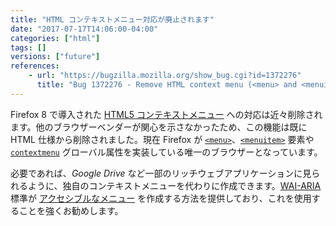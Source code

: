 ```yaml
---
title: "HTML コンテキストメニュー対応が廃止されます"
date: "2017-07-17T14:06:00-04:00"
categories: ["html"]
tags: []
versions: ["future"]
references:
    - url: "https://bugzilla.mozilla.org/show_bug.cgi?id=1372276"
      title: "Bug 1372276 - Remove HTML context menu (<menu> and <menuitem> tag) support"
---
```

Firefox 8 で導入された [HTML5 コンテキストメニュー](https://hacks.mozilla.org/2011/11/html5-context-menus-in-firefox-screencast-and-code/) への対応は近々削除されます。他のブラウザーベンダーが関心を示さなかったため、この機能は既に HTML 仕様から削除されました。現在 Firefox が [`<menu>`](https://developer.mozilla.org/docs/Web/HTML/Element/menu)、[`<menuitem>`](https://developer.mozilla.org/docs/Web/HTML/Element/menuitem) 要素や [`contextmenu`](https://developer.mozilla.org/docs/Web/HTML/Global_attributes/contextmenu) グローバル属性を実装している唯一のブラウザーとなっています。

必要であれば、*Google Drive* など一部のリッチウェブアプリケーションに見られるように、独自のコンテキストメニューを代わりに作成できます。[WAI-ARIA](https://developer.mozilla.org/docs/Web/Accessibility/ARIA) 標準が [アクセシブルなメニュー](https://www.w3.org/WAI/GL/wiki/Using_ARIA_menus) を作成する方法を提供しており、これを使用することを強くお勧めします。
